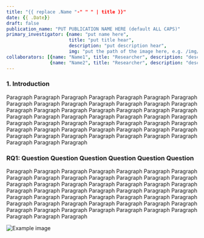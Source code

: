 ```yaml
---
title: "{{ replace .Name "-" " " | title }}"
date: {{ .Date}}
draft: false
publication_name: "PUT PUBLICATION NAME HERE (default ALL CAPS)"
primary_investigator: {name: "put name here", 
                       title: "put title hear", 
                       description: "put description hear", 
                       img: "put the path of the image here, e.g. /img/pro-big.png"}
collaborators: [{name: "Name1", title: "Researcher", description: "description description description", img: "image path"}, 
                {name: "Name2", title: "Researcher", description: "description description description", img: "image path"}]
---
```


### 1. Introduction

Paragraph Paragraph Paragraph Paragraph Paragraph Paragraph Paragraph Paragraph Paragraph Paragraph Paragraph Paragraph Paragraph Paragraph Paragraph Paragraph Paragraph Paragraph Paragraph Paragraph Paragraph Paragraph Paragraph Paragraph Paragraph Paragraph Paragraph Paragraph Paragraph Paragraph Paragraph Paragraph Paragraph Paragraph Paragraph Paragraph Paragraph Paragraph Paragraph Paragraph Paragraph Paragraph Paragraph Paragraph Paragraph Paragraph Paragraph Paragraph Paragraph Paragraph Paragraph Paragraph

### RQ1: Question Question Question Question Question Question

Paragraph Paragraph Paragraph Paragraph Paragraph Paragraph Paragraph Paragraph Paragraph Paragraph Paragraph Paragraph Paragraph Paragraph Paragraph Paragraph Paragraph Paragraph Paragraph Paragraph Paragraph Paragraph Paragraph Paragraph Paragraph Paragraph Paragraph Paragraph Paragraph Paragraph Paragraph Paragraph Paragraph Paragraph Paragraph Paragraph Paragraph Paragraph Paragraph Paragraph Paragraph Paragraph Paragraph Paragraph Paragraph Paragraph Paragraph Paragraph Paragraph Paragraph Paragraph Paragraph

![Example image](https://hunterrrzhang.github.io/HabitsLab-projectPage/img/ht.png)
